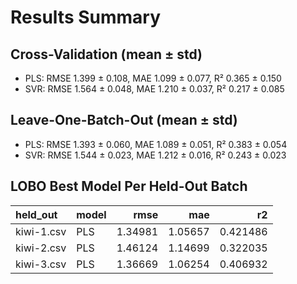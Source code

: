 # Results Summary

## Cross-Validation (mean ± std)
- PLS: RMSE 1.399 ± 0.108, MAE 1.099 ± 0.077, R² 0.365 ± 0.150
- SVR: RMSE 1.564 ± 0.048, MAE 1.210 ± 0.037, R² 0.217 ± 0.085

## Leave-One-Batch-Out (mean ± std)
- PLS: RMSE 1.393 ± 0.060, MAE 1.089 ± 0.051, R² 0.383 ± 0.054
- SVR: RMSE 1.544 ± 0.023, MAE 1.212 ± 0.016, R² 0.243 ± 0.023

## LOBO Best Model Per Held-Out Batch
| held_out   | model   |    rmse |     mae |       r2 |
|:-----------|:--------|--------:|--------:|---------:|
| kiwi-1.csv | PLS     | 1.34981 | 1.05657 | 0.421486 |
| kiwi-2.csv | PLS     | 1.46124 | 1.14699 | 0.322035 |
| kiwi-3.csv | PLS     | 1.36669 | 1.06254 | 0.406932 |